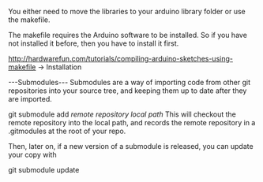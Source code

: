 You either need to move the libraries to your arduino library folder
or use the makefile.

The makefile requires the Arduino software to be installed. So if you have not installed it before, then you have to install it first.

http://hardwarefun.com/tutorials/compiling-arduino-sketches-using-makefile -> Installation


---Submodules---
Submodules are a way of importing code from other git repositories into your source tree, and keeping them up to date after they are imported.

git submodule add *remote repository* *local path*
This will checkout the remote repository into the local path, and records the remote repository in a .gitmodules at the root of your repo.

Then, later on, if a new version of a submodule is released, you can update your copy with

git submodule update
